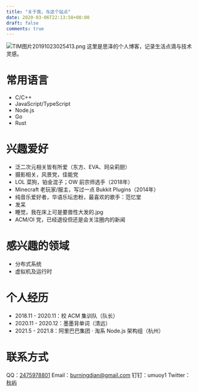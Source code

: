 ```yaml
---
title: "关于我，与这个站点"
date: 2020-03-06T22:13:58+08:00
draft: false
comments: true
---
```

![TIM图片20191023025413.png](https://i.loli.net/2021/09/14/RbTIH9ZDXycPUj8.png)
这里是思泽的个人博客，记录生活点滴与技术灵感。
# 常用语言
- C/C++
- JavaScript/TypeScript
- Node.js
- Go
- Rust
# 兴趣爱好
- 泛二次元相关皆有所爱（东方、EVA、珂朵莉厨）
- 摄影相关，风景党，佳能党
- LOL 菜狗，铂金混子；OW 前宗师选手（2018年）
- Minecraft 老玩家/服主，写过一点 Bukkit Plugins（2014年）
- 纯音乐爱好者，华语乐坛忠粉，最喜欢的歌手：范忆堂
- 发呆
- 睡觉，我在床上可是要兽性大发的.jpg
- ACM/OI 党，已经退役但还是会关注圈内的新闻
# 感兴趣的领域
- 分布式系统
- 虚拟机及运行时

# 个人经历
- 2018.11 - 2020.11：校 ACM 集训队（队长）
- 2020.11 - 2020.12：墨墨背单词（清远）
- 2021.5 - 2021.8：阿里巴巴集团 · 淘系 Node.js 架构组（杭州）
# 联系方式

QQ：[2475978801](http://wpa.qq.com/msgrd?v=3&uin=2475978801&site=qq&menu=yes)
Email：burningdian@gmail.com
钉钉：umuoy1
Twitter：[秋屿](https://twitter.com/umuoy11)

